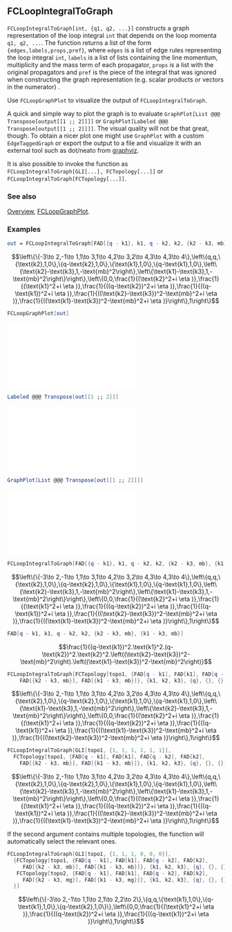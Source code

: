 ## FCLoopIntegralToGraph

`FCLoopIntegralToGraph[int, {q1, q2, ...}]` constructs a graph representation of the loop integral `int` that depends on the loop momenta `q1, q2, ...`. The function returns a list of the form `{edges,labels,props,pref}`, where `edges` is a list of edge rules representing the loop integral `int`, `labels` is a list of lists containing the line momentum, multiplicity and the mass term of each propagator, `props` is a list with the original propagators and `pref` is the piece of the integral that was ignored when constructing the graph representation (e.g. scalar products or vectors in the numerator) .

Use `FCLoopGraphPlot` to visualize the output of `FCLoopIntegralToGraph`.

A quick and simple way to plot the graph is to evaluate `GraphPlot[List @@@ Transpose[output[[1 ;; 2]]]]` or `GraphPlot[Labeled @@@ Transpose[output[[1 ;; 2]]]]`. The visual quality will not be that great, though. To obtain a nicer plot one might use `GraphPlot` with a custom `EdgeTaggedGraph` or export the output to a file and visualize it with an external tool such as dot/neato from [graphviz](https://graphviz.org/).

It is also possible to invoke the function as `FCLoopIntegralToGraph[GLI[...], FCTopology[...]]` or `FCLoopIntegralToGraph[FCTopology[...]]`.

### See also

[Overview](Extra/FeynCalc.md), [FCLoopGraphPlot](FCLoopGraphPlot.md).

### Examples

```mathematica
out = FCLoopIntegralToGraph[FAD[{q - k1}, k1, q - k2, k2, {k2 - k3, mb}, {k1 - k3, mb}], {k1, k2, k3}]
```

$$\left\{\{-3\to 2,-1\to 1,1\to 3,1\to 4,2\to 3,2\to 4,3\to 4,3\to 4\},\left\{q,q,\{\text{k2},1,0\},\{q-\text{k2},1,0\},\{\text{k1},1,0\},\{q-\text{k1},1,0\},\left\{\text{k2}-\text{k3},1,-\text{mb}^2\right\},\left\{\text{k1}-\text{k3},1,-\text{mb}^2\right\}\right\},\left\{0,0,\frac{1}{(\text{k2}^2+i \eta )},\frac{1}{(\text{k1}^2+i \eta )},\frac{1}{((q-\text{k2})^2+i \eta )},\frac{1}{((q-\text{k1})^2+i \eta )},\frac{1}{((\text{k2}-\text{k3})^2-\text{mb}^2+i \eta )},\frac{1}{((\text{k1}-\text{k3})^2-\text{mb}^2+i \eta )}\right\},1\right\}$$

```mathematica
FCLoopGraphPlot[out]
```

![1l90setro1gdh](img/1l90setro1gdh.pdf)

```mathematica
Labeled @@@ Transpose[out[[1 ;; 2]]]
```

![1a0vk661taubx](img/1a0vk661taubx.pdf)

```mathematica
GraphPlot[List @@@ Transpose[out[[1 ;; 2]]]]
```

![1el4pblxtrgxd](img/1el4pblxtrgxd.pdf)

```mathematica
FCLoopIntegralToGraph[FAD[{q - k1}, k1, q - k2, k2, {k2 - k3, mb}, {k1 - k3, mb}], {k1, k2,k3}]
```

$$\left\{\{-3\to 2,-1\to 1,1\to 3,1\to 4,2\to 3,2\to 4,3\to 4,3\to 4\},\left\{q,q,\{\text{k2},1,0\},\{q-\text{k2},1,0\},\{\text{k1},1,0\},\{q-\text{k1},1,0\},\left\{\text{k2}-\text{k3},1,-\text{mb}^2\right\},\left\{\text{k1}-\text{k3},1,-\text{mb}^2\right\}\right\},\left\{0,0,\frac{1}{(\text{k2}^2+i \eta )},\frac{1}{(\text{k1}^2+i \eta )},\frac{1}{((q-\text{k2})^2+i \eta )},\frac{1}{((q-\text{k1})^2+i \eta )},\frac{1}{((\text{k2}-\text{k3})^2-\text{mb}^2+i \eta )},\frac{1}{((\text{k1}-\text{k3})^2-\text{mb}^2+i \eta )}\right\},1\right\}$$

```mathematica
FAD[q - k1, k1, q - k2, k2, {k2 - k3, mb}, {k1 - k3, mb}]
```

$$\frac{1}{(q-\text{k1})^2.\text{k1}^2.(q-\text{k2})^2.\text{k2}^2.\left((\text{k2}-\text{k3})^2-\text{mb}^2\right).\left((\text{k1}-\text{k3})^2-\text{mb}^2\right)}$$

```mathematica
FCLoopIntegralToGraph[FCTopology[topo1, {FAD[q - k1], FAD[k1], FAD[q - k2], FAD[k2], 
    FAD[{k2 - k3, mb}], FAD[{k1 - k3, mb}]}, {k1, k2, k3}, {q}, {}, {}]]
```

$$\left\{\{-3\to 2,-1\to 1,1\to 3,1\to 4,2\to 3,2\to 4,3\to 4,3\to 4\},\left\{q,q,\{\text{k2},1,0\},\{q-\text{k2},1,0\},\{\text{k1},1,0\},\{q-\text{k1},1,0\},\left\{\text{k1}-\text{k3},1,-\text{mb}^2\right\},\left\{\text{k2}-\text{k3},1,-\text{mb}^2\right\}\right\},\left\{0,0,\frac{1}{(\text{k2}^2+i \eta )},\frac{1}{(\text{k1}^2+i \eta )},\frac{1}{((q-\text{k2})^2+i \eta )},\frac{1}{((q-\text{k1})^2+i \eta )},\frac{1}{((\text{k1}-\text{k3})^2-\text{mb}^2+i \eta )},\frac{1}{((\text{k2}-\text{k3})^2-\text{mb}^2+i \eta )}\right\},1\right\}$$

```mathematica
FCLoopIntegralToGraph[GLI[topo1, {1, 1, 1, 1, 1, 1}], 
  FCTopology[topo1, {FAD[q - k1], FAD[k1], FAD[q - k2], FAD[k2], 
    FAD[{k2 - k3, mb}], FAD[{k1 - k3, mb}]}, {k1, k2, k3}, {q}, {}, {}]]
```

$$\left\{\{-3\to 2,-1\to 1,1\to 3,1\to 4,2\to 3,2\to 4,3\to 4,3\to 4\},\left\{q,q,\{\text{k2},1,0\},\{q-\text{k2},1,0\},\{\text{k1},1,0\},\{q-\text{k1},1,0\},\left\{\text{k2}-\text{k3},1,-\text{mb}^2\right\},\left\{\text{k1}-\text{k3},1,-\text{mb}^2\right\}\right\},\left\{0,0,\frac{1}{(\text{k2}^2+i \eta )},\frac{1}{(\text{k1}^2+i \eta )},\frac{1}{((q-\text{k2})^2+i \eta )},\frac{1}{((q-\text{k1})^2+i \eta )},\frac{1}{((\text{k2}-\text{k3})^2-\text{mb}^2+i \eta )},\frac{1}{((\text{k1}-\text{k3})^2-\text{mb}^2+i \eta )}\right\},1\right\}$$

If the second argument contains multiple topologies, the function will automatically select the relevant ones.

```mathematica
FCLoopIntegralToGraph[GLI[topo1, {1, 1, 1, 0, 0, 0}], 
  {FCTopology[topo1, {FAD[q - k1], FAD[k1], FAD[q - k2], FAD[k2], 
     FAD[{k2 - k3, mb}], FAD[{k1 - k3, mb}]}, {k1, k2, k3}, {q}, {}, {}], 
   FCTopology[topo2, {FAD[q - k1], FAD[k1], FAD[q - k2], FAD[k2], 
     FAD[{k2 - k3, mg}], FAD[{k1 - k3, mg}]}, {k1, k2, k3}, {q}, {}, {}] 
  }]
```

$$\left\{\{-3\to 2,-1\to 1,1\to 2,1\to 2,2\to 2\},\{q,q,\{\text{k1},1,0\},\{q-\text{k1},1,0\},\{q-\text{k2},1,0\}\},\left\{0,0,\frac{1}{(\text{k1}^2+i \eta )},\frac{1}{((q-\text{k2})^2+i \eta )},\frac{1}{((q-\text{k1})^2+i \eta )}\right\},1\right\}$$